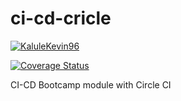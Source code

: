 # ci-cd-cricle

[![KaluleKevin96](https://circleci.com/gh/KaluleKevin96/ci-cd-cricle.svg?style=svg)](https://circleci.com/gh/KaluleKevin96/ci-cd-cricle/)

[![Coverage Status](https://coveralls.io/repos/github/KaluleKevin96/ci-cd-cricle/badge.svg?branch=master)](https://coveralls.io/github/KaluleKevin96/ci-cd-cricle?branch=master)

CI-CD Bootcamp module with Circle CI

